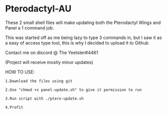 # Pterodactyl-AU
These 2 small shell files will make updating both the Pterodactyl Wings and Panel a 1 command job.

This was started off as me being lazy to type 3 commands in, but I saw it as a easy of access type tool, this is why I decided to upload it to Github

Contact me on discord @ The Yeetster#4461

(Project will receive mostly minor updates)


HOW TO USE:

``1.Download the files using git``

``2.Use "chmod +x panel-update.sh" to give it permission to run``

``3.Run script with ./ptero-update.sh``

``4.Profit``
